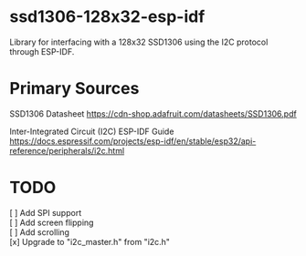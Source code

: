 # ssd1306-128x32-esp-idf
Library for interfacing with a 128x32 SSD1306 using the I2C protocol through ESP-IDF.

# Primary Sources
SSD1306 Datasheet
https://cdn-shop.adafruit.com/datasheets/SSD1306.pdf

Inter-Integrated Circuit (I2C) ESP-IDF Guide
https://docs.espressif.com/projects/esp-idf/en/stable/esp32/api-reference/peripherals/i2c.html

# TODO
[ ] Add SPI support  
[ ] Add screen flipping  
[ ] Add scrolling  
[x] Upgrade to "i2c_master.h" from "i2c.h"  
